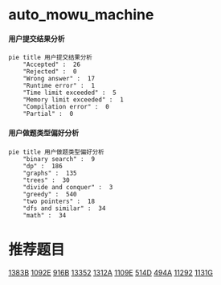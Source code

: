 # auto_mowu_machine

<!-- tabs:start -->



#### **用户提交结果分析**

```mermaid
pie title 用户提交结果分析
    "Accepted" :  26
    "Rejected" :  0
    "Wrong answer" :  17
    "Runtime error" :  1
    "Time limit exceeded" :  5
    "Memory limit exceeded" :  1
    "Compilation error" :  0
    "Partial" :  0
```

#### **用户做题类型偏好分析**

```mermaid
pie title 用户做题类型偏好分析
    "binary search" :  9
    "dp" :  186
    "graphs" :  135
    "trees" :  30
    "divide and conquer" :  3
    "greedy" :  540
    "two pointers" :  18
    "dfs and similar" :  34
    "math" :  34
```



<!-- tabs:end -->
# 推荐题目
[1383B](https://codeforces.com/contest/1383/problem/B)
[1092E](https://codeforces.com/contest/1092/problem/E)
[916B](https://codeforces.com/contest/916/problem/B)
[13352](https://codeforces.com/contest/1335/problem/2)
[1312A](https://codeforces.com/contest/1312/problem/A)
[1109E](https://codeforces.com/contest/1109/problem/E)
[514D](https://codeforces.com/contest/514/problem/D)
[494A](https://codeforces.com/contest/494/problem/A)
[11292](https://codeforces.com/contest/1129/problem/2)
[1131G](https://codeforces.com/contest/1131/problem/G)
